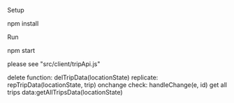 Setup

  npm install

Run

  npm start

please see "src/client/tripApi.js"

delete function: delTripData(locationState)
replicate: repTripData(locationState, trip)
onchange check: handleChange(e, id)
get all trips data:getAllTripsData(locationState)
